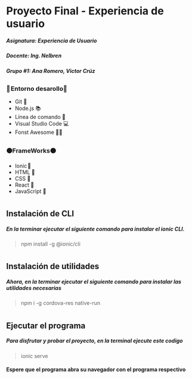 # Proyecto Final - Experiencia de usuario

#####  Asignatura: *Experiencia de Usuario*

#####  Docente:  *Ing. Nelbren*

#####  Grupo #1:  *Ana Romero, Victor Crúz*
##
### 🔵 Entorno desarollo🔵 
- Git 📗 
- Node.js 📚 
- Línea de comando 👾 
- Visual Studio Code 💻 
- Fonst Awesome  👩‍💻
##
### 🟠FrameWorks🟠
- Ionic 📃 
- HTML 📄 
- CSS 📜
- React 📝 
- JavaScript 📑 


#
## Instalación de CLI
##### En la terminar ejecutar el siguiente comando para instalar el ionic CLI.
>npm install -g @ionic/cli 

#
## Instalación de utilidades
##### Ahora, en la terminar ejecutar el siguiente comando para instalar las utilidades necesarias
>npm i -g cordova-res native-run

#
## Ejecutar el programa
##### Para disfrutar y probar el proyecto, en la terminal ejecute este codigo
>ionic serve
#### Espere que el programa abra su navegador con el programa respectivo
